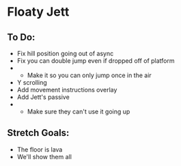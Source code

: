 # Floaty Jett

## To Do:
- Fix hill position going out of async
- Fix you can double jump even if dropped off of platform
- - Make it so you can only jump once in the air
- Y scrolling
- Add movement instructions overlay
- Add Jett's passive
- - Make sure they can't use it going up

## Stretch Goals:
- The floor is lava
- We'll show them all